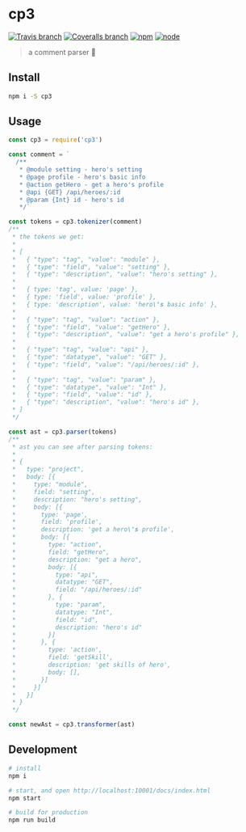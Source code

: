 # cp3

[![Travis branch](https://img.shields.io/travis/DrakeLeung/cp3/master.svg?style=flat-square)](https://travis-ci.org/DrakeLeung/cp3)
[![Coveralls branch](https://img.shields.io/coveralls/DrakeLeung/cp3/master.svg?style=flat-square)](https://coveralls.io/github/DrakeLeung/cp3)
[![npm](https://img.shields.io/npm/v/cp3.svg?style=flat-square)](https://www.npmjs.com/package/cp3)
[![node](https://img.shields.io/node/v/cp3.svg?style=flat-square)](https://github.com/nodejs/node/releases/tag/v7.0.0)

> a comment parser 🌵 


## Install

```bash
npm i -S cp3
```


## Usage

```javascript
const cp3 = require('cp3')

const comment = `
  /**
   * @module setting - hero's setting
   * @page profile - hero's basic info
   * @action getHero - get a hero's profile
   * @api {GET} /api/heroes/:id
   * @param {Int} id - hero's id
   */`

const tokens = cp3.tokenizer(comment)
/**
 * the tokens we get:
 *
 * [
 *   { "type": "tag", "value": "module" },
 *   { "type": "field", "value": "setting" },
 *   { "type": "description", "value": "hero's setting" },
 *  
 *   { type: 'tag', value: 'page' },
 *   { type: 'field', value: 'profile' },
 *   { type: 'description', value: 'hero\'s basic info' },
 *
 *   { "type": "tag", "value": "action" },
 *   { "type": "field", "value": "getHero" },
 *   { "type": "description", "value": "get a hero's profile" },
 *
 *   { "type": "tag", "value": "api" },
 *   { "type": "datatype", "value": "GET" },
 *   { "type": "field", "value": "/api/heroes/:id" },
 *
 *   { "type": "tag", "value": "param" },
 *   { "type": "datatype", "value": "Int" },
 *   { "type": "field", "value": "id" },
 *   { "type": "description", "value": "hero's id" },
 * ]
 */

const ast = cp3.parser(tokens)
/**
 * ast you can see after parsing tokens:
 *
 * {
 *   type: "project",
 *   body: [{
 *     type: "module",
 *     field: "setting",
 *     description: "hero's setting",
 *     body: [{
 *       type: 'page',
 *       field: 'profile',
 *       description: 'get a hero\'s profile',
 *       body: [{
 *         type: "action",
 *         field: "getHero",
 *         description: "get a hero",
 *         body: [{
 *           type: "api",
 *           datatype: "GET",
 *           field: "/api/heroes/:id"
 *         }, {
 *           type: "param",
 *           datatype: "Int",
 *           field: "id",
 *           description: "hero's id"
 *         }]
 *       }, {
 *         type: 'action',
 *         field: 'getSkill',
 *         description: 'get skills of hero',
 *         body: [],
 *       }]
 *     }]
 *   }] 
 * } 
 */

const newAst = cp3.transformer(ast)
```


## Development

```bash
# install
npm i

# start, and open http://localhost:10001/docs/index.html
npm start

# build for production
npm run build
```
